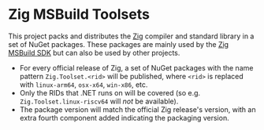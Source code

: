 # Zig MSBuild Toolsets

This project packs and distributes the [Zig](https://ziglang.org) compiler and
standard library in a set of NuGet packages. These packages are mainly used by
the [Zig MSBuild SDK](https://github.com/vezel-dev/zig-msbuild-sdk) but can also
be used by other projects.

* For every official release of Zig, a set of NuGet packages with the name
  pattern `Zig.Toolset.<rid>` will be published, where `<rid>` is replaced with
  `linux-arm64`, `osx-x64`, `win-x86`, etc.
* Only the RIDs that .NET runs on will be covered (so e.g.
  `Zig.Toolset.linux-riscv64` will *not* be available).
* The package version will match the official Zig release's version, with an
  extra fourth component added indicating the packaging version.

